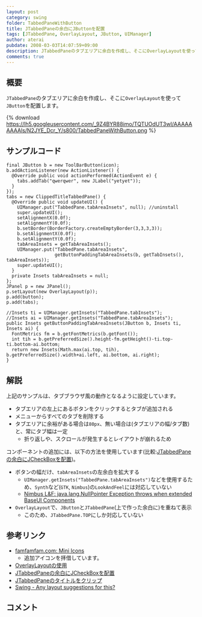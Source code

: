 ```yaml
---
layout: post
category: swing
folder: TabbedPaneWithButton
title: JTabbedPaneの余白にJButtonを配置
tags: [JTabbedPane, OverlayLayout, JButton, UIManager]
author: aterai
pubdate: 2008-03-03T14:07:59+09:00
description: JTabbedPaneのタブエリアに余白を作成し、そこにOverlayLayoutを使ってJButtonを配置します。
comments: true
---
```

## 概要
`JTabbedPane`のタブエリアに余白を作成し、そこに`OverlayLayout`を使って`JButton`を配置します。

{% download https://lh5.googleusercontent.com/_9Z4BYR88imo/TQTUOdUT3wI/AAAAAAAAAls/N2JYE_Dcr_Y/s800/TabbedPaneWithButton.png %}

## サンプルコード
<pre class="prettyprint"><code>final JButton b = new ToolBarButton(icon);
b.addActionListener(new ActionListener() {
  @Override public void actionPerformed(ActionEvent e) {
    tabs.addTab("qwerqwer", new JLabel("yetyet"));
  }
});
tabs = new ClippedTitleTabbedPane() {
  @Override public void updateUI() {
    UIManager.put("TabbedPane.tabAreaInsets", null); //uninstall
    super.updateUI();
    setAlignmentX(0.0f);
    setAlignmentY(0.0f);
    b.setBorder(BorderFactory.createEmptyBorder(3,3,3,3));
    b.setAlignmentX(0.0f);
    b.setAlignmentY(0.0f);
    tabAreaInsets = getTabAreaInsets();
    UIManager.put("TabbedPane.tabAreaInsets",
                  getButtonPaddingTabAreaInsets(b, getTabInsets(), tabAreaInsets));
    super.updateUI();
  }
  private Insets tabAreaInsets = null;
};
JPanel p = new JPanel();
p.setLayout(new OverlayLayout(p));
p.add(button);
p.add(tabs);
</code></pre>

<pre class="prettyprint"><code>//Insets ti = UIManager.getInsets("TabbedPane.tabInsets");
//Insets ai = UIManager.getInsets("TabbedPane.tabAreaInsets");
public Insets getButtonPaddingTabAreaInsets(JButton b, Insets ti, Insets ai) {
  FontMetrics fm = b.getFontMetrics(b.getFont());
  int tih = b.getPreferredSize().height-fm.getHeight()-ti.top-ti.bottom-ai.bottom;
  return new Insets(Math.max(ai.top, tih), b.getPreferredSize().width+ai.left, ai.bottom, ai.right);
}
</code></pre>

## 解説
上記のサンプルは、タブブラウザ風の動作となるように設定しています。

- タブエリアの左上にあるボタンをクリックするとタブが追加される
- メニューからすべてのタブを削除する
- タブエリアに余裕がある場合は`80px`、無い場合は(タブエリアの幅/タブ数)と、常にタブ幅は一定
    - 折り返しや、スクロールが発生するとレイアウトが崩れるため

<!-- dummy comment line for breaking list -->

コンポーネントの追加には、以下の方法を使用しています(比較:[JTabbedPaneの余白にJCheckBoxを配置](http://terai.xrea.jp/Swing/TabbedPaneWithCheckBox.html))。

- ボタンの幅だけ、`tabAreaInsets`の左余白を拡大する
    - `UIManager.getInsets("TabbedPane.tabAreaInsets")`などを使用するため、`Synth`など(`GTK`, `Nimbus`)の`LookAndFeel`には対応していない
    - [Nimbus L&F: java.lang.NullPointer Exception throws when extended BaseUI Components](http://bugs.sun.com/bugdatabase/view_bug.do?bug_id=6634504)
- `OverlayLayout`で、`JButton`と`JTabbedPane`(上で作った余白に)を重ねて表示
    - このため、`JTabbedPane.TOP`にしか対応していない

<!-- dummy comment line for breaking list -->

## 参考リンク
- [famfamfam.com: Mini Icons](http://www.famfamfam.com/lab/icons/mini/)
    - 追加アイコンを拝借しています。
- [OverlayLayoutの使用](http://terai.xrea.jp/Swing/OverlayLayout.html)
- [JTabbedPaneの余白にJCheckBoxを配置](http://terai.xrea.jp/Swing/TabbedPaneWithCheckBox.html)
- [JTabbedPaneのタイトルをクリップ](http://terai.xrea.jp/Swing/ClippedTabLabel.html)
- [Swing - Any layout suggestions for this?](https://forums.oracle.com/thread/1389350)

<!-- dummy comment line for breaking list -->

## コメント
